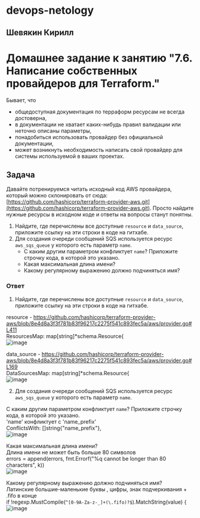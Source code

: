 # devops-netology  
## Шевякин Кирилл  

# Домашнее задание к занятию "7.6. Написание собственных провайдеров для Terraform."

Бывает, что 
* общедоступная документация по терраформ ресурсам не всегда достоверна,
* в документации не хватает каких-нибудь правил валидации или неточно описаны параметры,
* понадобиться использовать провайдер без официальной документации,
* может возникнуть необходимость написать свой провайдер для системы используемой в ваших проектах.   

## Задача
Давайте потренируемся читать исходный код AWS провайдера, который можно склонировать от сюда: 
[https://github.com/hashicorp/terraform-provider-aws.git](https://github.com/hashicorp/terraform-provider-aws.git).
Просто найдите нужные ресурсы в исходном коде и ответы на вопросы станут понятны.  


1. Найдите, где перечислены все доступные `resource` и `data_source`, приложите ссылку на эти строки в коде на 
гитхабе.   
1. Для создания очереди сообщений SQS используется ресурс `aws_sqs_queue` у которого есть параметр `name`. 
    * С каким другим параметром конфликтует `name`? Приложите строчку кода, в которой это указано.
    * Какая максимальная длина имени? 
    * Какому регулярному выражению должно подчиняться имя? 

### Ответ

1) Найдите, где перечислены все доступные `resource` и `data_source`, приложите ссылку на эти строки в коде на 
гитхабе.   

resource - https://github.com/hashicorp/terraform-provider-aws/blob/8e4d8a3f3f781b83f96217c2275f541c893fec5a/aws/provider.go#L411  
ResourcesMap: map[string]*schema.Resource{  
![image](https://user-images.githubusercontent.com/93198418/178953130-94eabc88-8144-4f4f-8b37-19ed88fedc05.png)  

data_source - https://github.com/hashicorp/terraform-provider-aws/blob/8e4d8a3f3f781b83f96217c2275f541c893fec5a/aws/provider.go#L169  
DataSourcesMap: map[string]*schema.Resource{  
![image](https://user-images.githubusercontent.com/93198418/178953477-4d20ea7d-600d-4468-9dfc-0ad17b953a89.png)  

2) Для создания очереди сообщений SQS используется ресурс `aws_sqs_queue` у которого есть параметр `name`.  

С каким другим параметром конфликтует `name`? Приложите строчку кода, в которой это указано.  
'name' конфликтует с 'name_prefix'  
ConflictsWith: []string{"name_prefix"},  
![image](https://user-images.githubusercontent.com/93198418/178954510-38087ac7-1263-4885-8bfa-3a3eed06cbee.png)  

Какая максимальная длина имени?  
Длина имени не может быть больше 80 символов  
errors = append(errors, fmt.Errorf("%q cannot be longer than 80 characters", k))  
![image](https://user-images.githubusercontent.com/93198418/178955256-5125fd73-6f51-47b9-9095-921c0d4dd5d0.png)  

Какому регулярному выражению должно подчиняться имя?  
Латинские большие-маленькие буквы , цифры, знак подчеркивания + .fifo в конце  
if !regexp.MustCompile(`^[0-9A-Za-z-_]+(\.fifo)?$`).MatchString(value) {  
![image](https://user-images.githubusercontent.com/93198418/178957153-719b5f24-6651-4529-ad30-e6082e696bae.png)  




